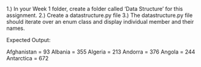 1.) In your Week 1 folder, create a folder called ‘Data Structure’ for this assignment.
2.) Create a datastructure.py file
3.) The datastructure.py file should iterate over an enum class and display individual member and their  names.

Expected Output:

Afghanistan = 93
Albania = 355
Algeria = 213
Andorra = 376
Angola = 244
Antarctica = 672